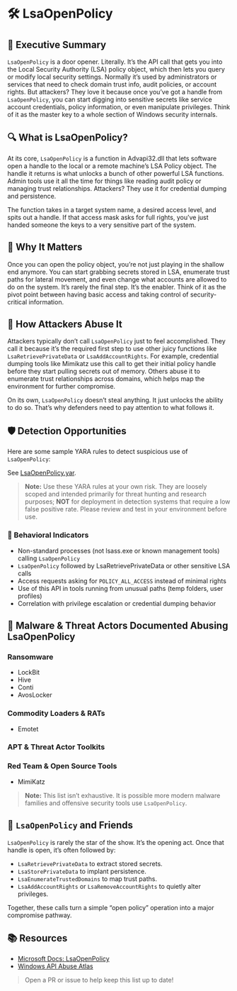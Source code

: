 # 🛠️ LsaOpenPolicy

## 🚀 Executive Summary
`LsaOpenPolicy` is a door opener. Literally. It’s the API call that gets you into the Local Security Authority (LSA) policy object, which then lets you query or modify local security settings. Normally it’s used by administrators or services that need to check domain trust info, audit policies, or account rights. But attackers? They love it because once you’ve got a handle from `LsaOpenPolicy`, you can start digging into sensitive secrets like service account credentials, policy information, or even manipulate privileges. Think of it as the master key to a whole section of Windows security internals.

## 🔍 What is LsaOpenPolicy?
At its core, `LsaOpenPolicy` is a function in Advapi32.dll that lets software open a handle to the local or a remote machine’s LSA Policy object. The handle it returns is what unlocks a bunch of other powerful LSA functions. Admin tools use it all the time for things like reading audit policy or managing trust relationships. Attackers? They use it for credential dumping and persistence.

The function takes in a target system name, a desired access level, and spits out a handle. If that access mask asks for full rights, you’ve just handed someone the keys to a very sensitive part of the system.

## 🚩 Why It Matters
Once you can open the policy object, you’re not just playing in the shallow end anymore. You can start grabbing secrets stored in LSA, enumerate trust paths for lateral movement, and even change what accounts are allowed to do on the system. It’s rarely the final step. It’s the enabler. Think of it as the pivot point between having basic access and taking control of security-critical information.

## 🧬 How Attackers Abuse It
Attackers typically don’t call `LsaOpenPolicy` just to feel accomplished. They call it because it’s the required first step to use other juicy functions like `LsaRetrievePrivateData` or `LsaAddAccountRights`. For example, credential dumping tools like Mimikatz use this call to get their initial policy handle before they start pulling secrets out of memory. Others abuse it to enumerate trust relationships across domains, which helps map the environment for further compromise.

On its own, `LsaOpenPolicy` doesn’t steal anything. It just unlocks the ability to do so. That’s why defenders need to pay attention to what follows it.

## 🛡️ Detection Opportunities
Here are some sample YARA rules to detect suspicious use of `LsaOpenPolicy`:

See [LsaOpenPolicy.yar](./LsaOpenPolicy.yar).

> **Note:** Use these YARA rules at your own risk. They are loosely scoped and intended primarily for threat hunting and research purposes; **NOT** for deployment in detection systems that require a low false positive rate. Please review and test in your environment before use.

### 🐾 Behavioral Indicators
 - Non-standard processes (not lsass.exe or known management tools) calling `LsaOpenPolicy`
 - `LsaOpenPolicy` followed by LsaRetrievePrivateData or other sensitive LSA calls
 - Access requests asking for `POLICY_ALL_ACCESS` instead of minimal rights
 - Use of this API in tools running from unusual paths (temp folders, user profiles)
 - Correlation with privilege escalation or credential dumping behavior

## 🦠 Malware & Threat Actors Documented Abusing LsaOpenPolicy

### **Ransomware**
 - LockBit
 - Hive
 - Conti
 - AvosLocker

### **Commodity Loaders & RATs**
 - Emotet

### **APT & Threat Actor Toolkits**

### **Red Team & Open Source Tools**
 - MimiKatz


> **Note:** This list isn’t exhaustive. It is possible more modern malware families and offensive security tools use `LsaOpenPolicy`.

## 🧵 `LsaOpenPolicy` and Friends
`LsaOpenPolicy` is rarely the star of the show. It’s the opening act. Once that handle is open, it’s often followed by:

 - `LsaRetrievePrivateData` to extract stored secrets.
 - `LsaStorePrivateData` to implant persistence.
 - `LsaEnumerateTrustedDomains` to map trust paths.
 - `LsaAddAccountRights` or `LsaRemoveAccountRights` to quietly alter privileges.

Together, these calls turn a simple “open policy” operation into a major compromise pathway.

## 📚 Resources
- [Microsoft Docs: LsaOpenPolicy](https://learn.microsoft.com/en-us/windows/win32/api/ntsecapi/nf-ntsecapi-lsaopenpolicy)
- [Windows API Abuse Atlas](https://github.com/danafaye/WindowsAPIAbuseAtlas)

> Open a PR or issue to help keep this list up to date!
